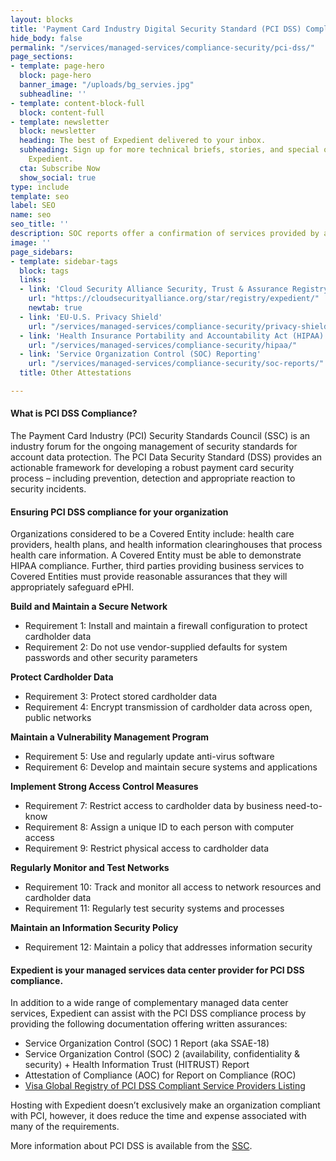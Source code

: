 ```yaml
---
layout: blocks
title: 'Payment Card Industry Digital Security Standard (PCI DSS) Compliance'
hide_body: false
permalink: "/services/managed-services/compliance-security/pci-dss/"
page_sections:
- template: page-hero
  block: page-hero
  banner_image: "/uploads/bg_servies.jpg"
  subheadline: ''
- template: content-block-full
  block: content-full
- template: newsletter
  block: newsletter
  heading: The best of Expedient delivered to your inbox.
  subheading: Sign up for more technical briefs, stories, and special offers from
    Expedient.
  cta: Subscribe Now
  show_social: true
type: include
template: seo
label: SEO
name: seo
seo_title: ''
description: SOC reports offer a confirmation of services provided by a service organization including information that users need to assess and address the risks associated with an outsourced service. They are designed to help Information Technology service organizations build trust and confidence in their service delivery processes and controls through a report by an independent Certified Public Accountant.
image: ''
page_sidebars:
- template: sidebar-tags
  block: tags
  links:
  - link: 'Cloud Security Alliance Security, Trust & Assurance Registry (CSA STAR) Program'
    url: "https://cloudsecurityalliance.org/star/registry/expedient/"
    newtab: true
  - link: 'EU-U.S. Privacy Shield'
    url: "/services/managed-services/compliance-security/privacy-shield/"
  - link: 'Health Insurance Portability and Accountability Act (HIPAA) Compliance'
    url: "/services/managed-services/compliance-security/hipaa/"
  - link: 'Service Organization Control (SOC) Reporting'
    url: "/services/managed-services/compliance-security/soc-reports/"
  title: Other Attestations

---
```

#### What is PCI DSS Compliance?

The Payment Card Industry (PCI) Security Standards Council (SSC) is an industry forum for the ongoing management of security standards for account data protection. The PCI Data Security Standard (DSS) provides an actionable framework for developing a robust payment card security process – including prevention, detection and appropriate reaction to security incidents.

#### Ensuring PCI DSS compliance for your organization

Organizations considered to be a Covered Entity include: health care providers, health plans, and health information clearinghouses that process health care information. A Covered Entity must be able to demonstrate HIPAA compliance. Further, third parties providing business services to Covered Entities must provide reasonable assurances that they will appropriately safeguard ePHI.

<p><strong>Build and Maintain a Secure Network</strong></p>
<ul>
<li>Requirement 1: Install and maintain a firewall configuration to protect cardholder data</li>
<li>Requirement 2: Do not use vendor-supplied defaults for system passwords and other security parameters</li>
</ul>
<p><strong>Protect Cardholder Data</strong></p>
<ul>
<li>Requirement 3: Protect stored cardholder data</li>
<li>Requirement 4: Encrypt transmission of cardholder data across open, public networks</li>
</ul>
<p><strong>Maintain a Vulnerability Management Program</strong></p>
<ul>
<li>Requirement 5: Use and regularly update anti-virus software</li>
<li>Requirement 6: Develop and maintain secure systems and applications</li>
</ul>
<p><strong>Implement Strong Access Control Measures</strong></p>
<ul>
<li>Requirement 7: Restrict access to cardholder data by business need-to-know</li>
<li>Requirement 8: Assign a unique ID to each person with computer access</li>
<li>Requirement 9: Restrict physical access to cardholder data</li>
</ul>
<p><strong>Regularly Monitor and Test Networks</strong></p>
<ul>
<li>Requirement 10: Track and monitor all access to network resources and cardholder data</li>
<li>Requirement 11: Regularly test security systems and processes</li>
</ul>
<p><strong>Maintain an Information Security Policy</strong></p>
<ul>
<li>Requirement 12: Maintain a policy that addresses information security</li>
</ul>


#### Expedient is your managed services data center provider for PCI DSS compliance.

<p>In addition to a wide range of complementary managed data center services, Expedient can assist with the PCI DSS compliance process by providing the following documentation offering written assurances:</p>
<ul>
<li>Service Organization Control (SOC) 1 Report (aka SSAE-18)</li>
<li>Service Organization Control (SOC) 2 (availability, confidentiality & security) + Health Information Trust (HITRUST) Report</li>
<li><span>Attestation of Compliance (AOC) for Report on Compliance (ROC)</span></li>
<li><span><a href="http://www.visa.com/splisting/viewSPDetail.do?coName=Expedient&amp;HeadCountryList=U.S.A.&amp;pageInfo=1%3B30%3BASC%3BcoName">Visa Global Registry of PCI DSS Compliant Service Providers Listing</a></span></li>
</ul>
<p>Hosting with Expedient doesn’t exclusively make an organization compliant with PCI, however, it does reduce the time and expense associated with many of the requirements.</p>
<p>More information about PCI DSS is available from the <a href="https://www.pcisecuritystandards.org/" target="_blank">SSC</a>.</p>